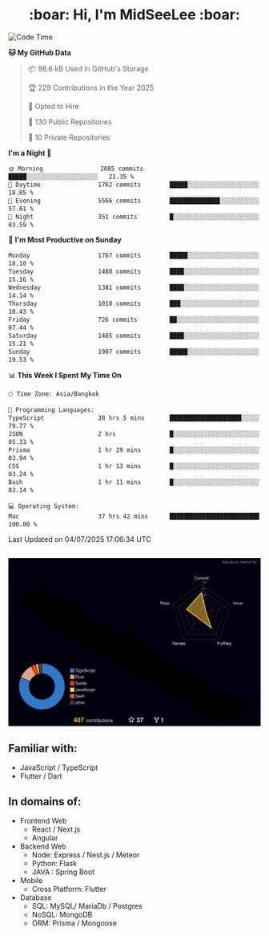 <h1 align="center"> :boar: Hi, I'm MidSeeLee :boar:</h1>
 
<!--START_SECTION:waka-->
![Code Time](http://img.shields.io/badge/Code%20Time-3%2C175%20hrs%2041%20mins-blue)

**🐱 My GitHub Data** 

> 📦 98.6 kB Used in GitHub's Storage 
 > 
> 🏆 229 Contributions in the Year 2025
 > 
> 💼 Opted to Hire
 > 
> 📜 130 Public Repositories 
 > 
> 🔑 10 Private Repositories 
 > 
**I'm a Night 🦉** 

```text
🌞 Morning                2085 commits        █████░░░░░░░░░░░░░░░░░░░░   21.35 % 
🌆 Daytime                1762 commits        █████░░░░░░░░░░░░░░░░░░░░   18.05 % 
🌃 Evening                5566 commits        ██████████████░░░░░░░░░░░   57.01 % 
🌙 Night                  351 commits         █░░░░░░░░░░░░░░░░░░░░░░░░   03.59 % 
```
📅 **I'm Most Productive on Sunday** 

```text
Monday                   1767 commits        █████░░░░░░░░░░░░░░░░░░░░   18.10 % 
Tuesday                  1480 commits        ████░░░░░░░░░░░░░░░░░░░░░   15.16 % 
Wednesday                1381 commits        ████░░░░░░░░░░░░░░░░░░░░░   14.14 % 
Thursday                 1018 commits        ███░░░░░░░░░░░░░░░░░░░░░░   10.43 % 
Friday                   726 commits         ██░░░░░░░░░░░░░░░░░░░░░░░   07.44 % 
Saturday                 1485 commits        ████░░░░░░░░░░░░░░░░░░░░░   15.21 % 
Sunday                   1907 commits        █████░░░░░░░░░░░░░░░░░░░░   19.53 % 
```


📊 **This Week I Spent My Time On** 

```text
🕑︎ Time Zone: Asia/Bangkok

💬 Programming Languages: 
TypeScript               30 hrs 5 mins       ████████████████████░░░░░   79.77 % 
JSON                     2 hrs               █░░░░░░░░░░░░░░░░░░░░░░░░   05.33 % 
Prisma                   1 hr 29 mins        █░░░░░░░░░░░░░░░░░░░░░░░░   03.94 % 
CSS                      1 hr 13 mins        █░░░░░░░░░░░░░░░░░░░░░░░░   03.24 % 
Bash                     1 hr 11 mins        █░░░░░░░░░░░░░░░░░░░░░░░░   03.14 % 

💻 Operating System: 
Mac                      37 hrs 42 mins      █████████████████████████   100.00 % 
```


 Last Updated on 04/07/2025 17:06:34 UTC
<!--END_SECTION:waka-->

##

![](./profile-3d-contrib/profile-night-rainbow.svg)

## Familiar with:
- JavaScript / TypeScript
- Flutter / Dart

## In domains of:
- Frontend Web
  - React / Next.js
  - Angular
- Backend Web
  - Node: Express / Nest.js / Meteor
  - Python: Flask
  - JAVA : Spring Boot
- Mobile
  - Cross Platform: Flutter
- Database
  - SQL: MySQL/ MariaDb / Postgres
  - NoSQL: MongoDB
  - ORM: Prisma / Mongoose
